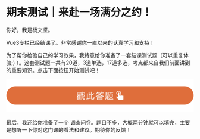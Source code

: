 # 期末测试｜来赴一场满分之约！
你好，我是杨文坚。

Vue3专栏已经结课了。非常感谢你一直以来的认真学习和支持！

为了帮你检验自己的学习效果，我特意给你准备了一套结课测试题（可以重复体验;) ）。这套测试题一共有20道，3道单选，17道多选，考点都来自我们前面讲到的重要知识。点击下面按钮开始测试吧！

[![](images/636795/28d1be62669b4f3cc01c36466bf811a4.png)](http://time.geekbang.org/quiz/intro?act_id=5637&exam_id=12441)

最后，我还给你准备了一个 [调查问卷](https://jinshuju.net/f/GfNB85)。题目不多，大概两分钟就可以填完，主要是想听一下你对这门课的看法和建议。期待你的反馈！